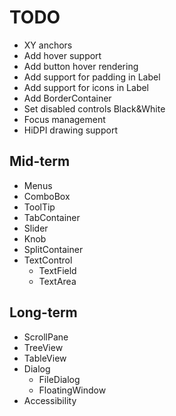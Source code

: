 # TODO #

* XY anchors
* Add hover support
* Add button hover rendering
* Add support for padding in Label
* Add support for icons in Label
* Add BorderContainer
* Set disabled controls Black&White
* Focus management
* HiDPI drawing support

## Mid-term
* Menus
* ComboBox
* ToolTip
* TabContainer
* Slider
* Knob
* SplitContainer
* TextControl
  * TextField
  * TextArea

## Long-term ##
* ScrollPane
* TreeView
* TableView
* Dialog
  * FileDialog
  * FloatingWindow
* Accessibility

